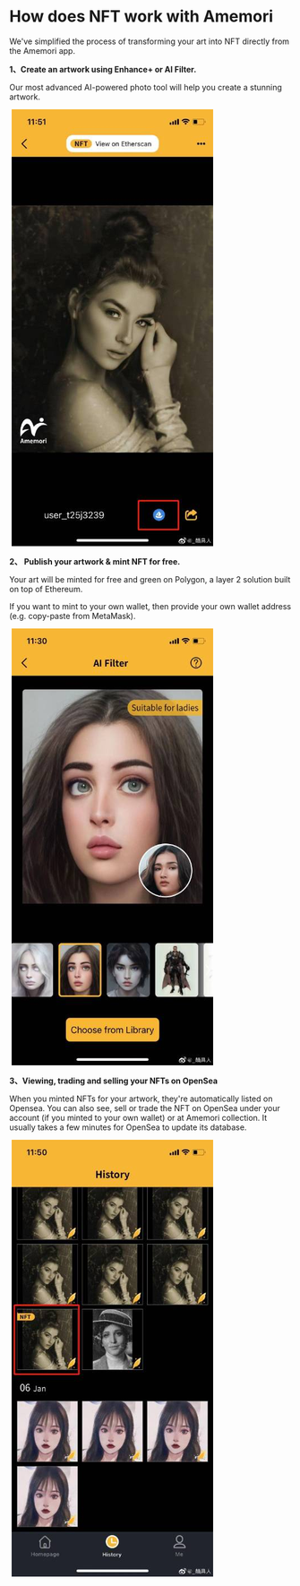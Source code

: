 # How does NFT work with Amemori

We've simplified the process of transforming your art into NFT directly from the Amemori app.

**1、Create an artwork using Enhance+ or AI Filter.**

Our most advanced AI-powered photo tool will help you create a stunning artwork.

​    ![0](https://github.com/EdenCAII/test_2/blob/main/006TgpFugy1h1i8v18svgj30u01szq5g.jpg?raw=true)

**2、 Publish your artwork & mint NFT for free.**

Your art will be minted for free and green on Polygon, a layer 2 solution built on top of Ethereum.

If you want to mint to your own wallet, then provide your own wallet address (e.g. copy-paste from MetaMask).

​    ![0](https://github.com/EdenCAII/test_2/blob/main/006TgpFugy1h1i8v0syk8j30u01szdjl.jpg?raw=true)

**3、Viewing, trading and selling your NFTs on OpenSea**

When you minted NFTs for your artwork, they're automatically listed on Opensea. You can also see, sell or trade the NFT on OpenSea under your account (if you minted to your own wallet) or at Amemori collection. It usually takes a few minutes for OpenSea to update its database. 

​    ![0](https://github.com/EdenCAII/test_2/blob/main/006TgpFugy1h1i8v0cd8oj30u01szwji.jpg?raw=true)
